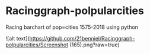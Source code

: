 # Racinggraph-polpularcities
Racing barchart of pop=cities 1575-2018 using python

![alt text](https://github.com/21benniel/Racinggraph-polpularcities/Screenshot (165).png?raw=true)

